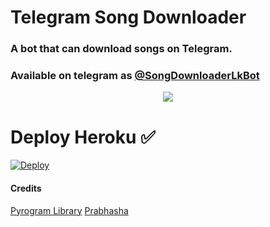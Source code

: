 # Telegram Song Downloader

### A bot that can download songs on Telegram.


### Available on telegram as [@SongDownloaderLkBot](https://t.me/SongDownloaderLkBot)

<p align="center">
  <img src="https://telegra.ph/file/591a30f3d0e67c0bbd2c6.jpg">
</p>

# Deploy Heroku ✅

[![Deploy](https://www.herokucdn.com/deploy/button.svg)](https://heroku.com/deploy?template=https://github.com/viharasenindu/UltimateSongDownloader/tree/main)


#### Credits

[Pyrogram Library](https://github.com/pyrogram/pyrogram)
[Prabhasha](https://github.com/Prabhasha-p)
